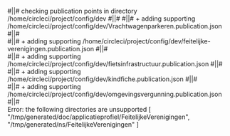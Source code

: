 #||# checking publication points in directory /home/circleci/project/config/dev
#||# 
#||#   + adding supporting /home/circleci/project/config/dev/Vrachtwagenparkeren.publication.json
#||#  
#||#   + adding supporting /home/circleci/project/config/dev/feitelijke-verenigingen.publication.json
#||#  
#||#   + adding supporting /home/circleci/project/config/dev/fietsinfrastructuur.publication.json
#||#  
#||#   + adding supporting /home/circleci/project/config/dev/kindfiche.publication.json
#||#  
#||#   + adding supporting /home/circleci/project/config/dev/omgevingsvergunning.publication.json
#||#  
Error: the following directories are unsupported
[
  "/tmp/generated/doc/applicatieprofiel/FeitelijkeVerenigingen",
  "/tmp/generated/ns/FeitelijkeVerenigingen"
]
